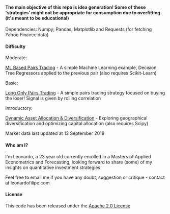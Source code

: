 #### The main objective of this repo is idea generation! Some of these 'strategies' might not be appropriate for consumption ~~due to overfitting~~ (it's meant to be educational)

Dependencies: Numpy; Pandas; Matplotlib and Requests (for fetching Yahoo Finance data)

#### Difficulty

Moderate:

[ML Based Pairs Trading](DecisionTreeRegressors.ipynb) - A simple Machine Learning example, Decision Tree Regressors applied to the previous pair (also requires Scikit-Learn)

Basic:

[Long Only Pairs Trading](PairsTrading.ipynb) - A simple pairs trading strategy focused on buying the loser! Signal is given by rolling correlation

Introductory:

[Dynamic Asset Allocation & Diversification](AssetAllocation.ipynb) - Exploring geographical diversification and optimizing capital allocation (also requires Scipy)

Market data last updated at 13 September 2019

#### Who am I?
I'm Leonardo, a 23 year old currently enrolled in a Masters of Applied Econometrics and Forecasting, looking forward to share (some) of my insights on quantitative investment strategies

Feel free to email me if you have any doubt, suggestion or critique - contact at leonardofilipe.com

#### License
This code has been released under the [Apache 2.0 License](LICENSE)